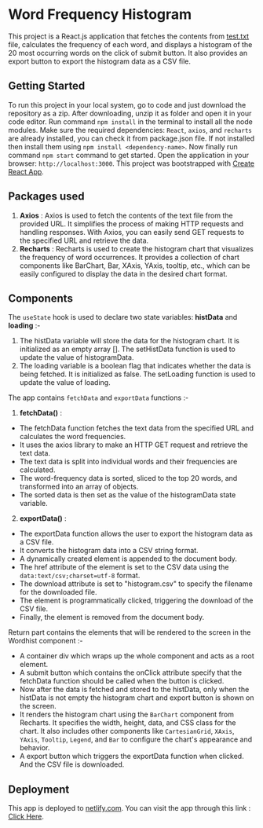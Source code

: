 # Word Frequency Histogram

This project is a React.js application that fetches the contents from [test.txt](https://www.terriblytinytales.com/test.txt) file, calculates the frequency of each word, and displays a histogram of the 20 most occurring words on the click of submit button. It also provides an export button to export the histogram data as a CSV file.

## Getting Started

To run this project in your local system, go to code and just download the repository as a zip. After downloading, unzip it as folder and open it in your code editor. Run command `npm install` in the terminal to install all the node modules. Make sure  the required dependencies: `React`, `axios`, and `recharts` are already installed, you can check it from package.json file. If not installed then install them using `npm install <dependency-name>`. Now finally run command `npm start` command to get started. Open the application in your browser: `http://localhost:3000`. This project was bootstrapped with [Create React App](https://github.com/facebook/create-react-app).

## Packages used

1. **Axios** : Axios is used to fetch the contents of the text file from the provided URL. It simplifies the process of making HTTP requests and handling responses. With Axios, you can easily send GET requests to the specified URL and retrieve the data. 
2. **Recharts** : Recharts is used to create the histogram chart that visualizes the frequency of word occurrences. It provides a collection of chart components like BarChart, Bar, XAxis, YAxis, tooltip, etc., which can be easily configured to display the data in the desired chart format. 

## Components

The `useState` hook is used to declare two state variables: **histData** and **loading** :- 
1. The histData variable will store the data for the histogram chart. It is initialized as an empty array []. The setHistData function is used to update the value of histogramData.
2. The loading variable is a boolean flag that indicates whether the data is being fetched. It is initialized as false. The setLoading function is used to update the value of loading.

The app contains `fetchData` and `exportData` functions :- 
1. **fetchData()** :
- The fetchData function fetches the text data from the specified URL and calculates the word frequencies.
- It uses the axios library to make an HTTP GET request and retrieve the text data.
- The text data is split into individual words and their frequencies are calculated.
- The word-frequency data is sorted, sliced to the top 20 words, and transformed into an array of objects.
- The sorted data is then set as the value of the histogramData state variable.

2. **exportData()** :
- The exportData function allows the user to export the histogram data as a CSV file.
- It converts the histogram data into a CSV string format.
- A dynamically created <a> element is appended to the document body.
- The href attribute of the <a> element is set to the CSV data using the `data:text/csv;charset=utf-8` format.
- The download attribute is set to "histogram.csv" to specify the filename for the downloaded file.
- The <a> element is programmatically clicked, triggering the download of the CSV file.
- Finally, the <a> element is removed from the document body.
  
Return part contains the elements that will be rendered to the screen in the Wordhist component :- 
- A container div which wraps up the whole component and acts as a root element.
- A submit button which contains the onClick attribute specify that the fetchData function should be called when the button is clicked.
- Now after the data is fetched and stored to the histData, only when the histData is not empty the histogram chart and export button is shown on the screen.
- It renders the histogram chart using the `BarChart` component from Recharts. It specifies the width, height, data, and CSS class for the chart. It also includes other components like `CartesianGrid`, `XAxis`, `YAxis`, `Tooltip`, `Legend`, and `Bar` to configure the chart's appearance and behavior.
- A export button which triggers the exportData function when clicked. And the CSV file is downloaded. 

## Deployment
  
This app is deployed to [netlify.com](https://www.netlify.com). You can visit the app through this link : [Click Here](https://ttt-wordhistogram.netlify.app/).
